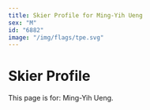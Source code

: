 ```yaml
---
title: Skier Profile for Ming-Yih Ueng
sex: "M"
id: "6882"
image: "/img/flags/tpe.svg" 
---
```


# Skier Profile

This page is for: Ming-Yih Ueng.
    